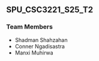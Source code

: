 ## **SPU_CSC3221_S25_T2**

### Team Members
- Shadman Shahzahan
- Conner Ngadisastra
- Manxi Muhirwa
